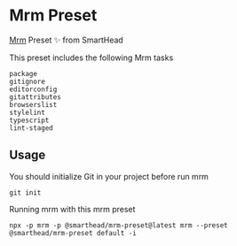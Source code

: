 # Mrm Preset

[Mrm](https://mrm.js.org) Preset ✨ from SmartHead

This preset includes the following Mrm tasks

```
package
gitignore
editorconfig
gitattributes
browserslist
stylelint
typescript
lint-staged
```

## Usage

You should initialize Git in your project before run mrm

```
git init
```

Running mrm with this mrm preset

```
npx -p mrm -p @smarthead/mrm-preset@latest mrm --preset @smarthead/mrm-preset default -i
```
